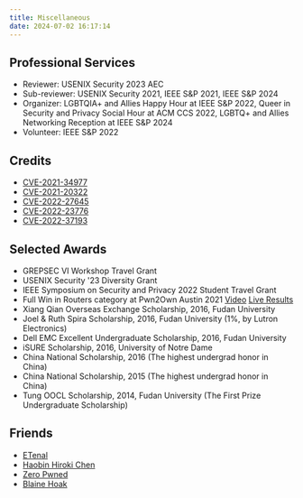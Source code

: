 ```yaml
---
title: Miscellaneous
date: 2024-07-02 16:17:14
---
```


## Professional Services
+ Reviewer: USENIX Security 2023 AEC
+ Sub-reviewer: USENIX Security 2021, IEEE S&P 2021, IEEE S&P 2024
+ Organizer: LGBTQIA+ and Allies Happy Hour at IEEE S&P 2022, Queer in Security and Privacy Social Hour at ACM CCS 2022, LGBTQ+ and Allies Networking Reception at IEEE S&P 2024
+ Volunteer: IEEE S&P 2022

## Credits
+ [CVE-2021-34977](https://cve.mitre.org/cgi-bin/cvename.cgi?name=CVE-2021-34977)
+ [CVE-2021-20322](https://cve.mitre.org/cgi-bin/cvename.cgi?name=CVE-2021-20322)
+ [CVE-2022-27645](https://cve.mitre.org/cgi-bin/cvename.cgi?name=CVE-2022-27645)
+ [CVE-2022-23776](https://cve.mitre.org/cgi-bin/cvename.cgi?name=CVE-2022-23776)
+ [CVE-2022-37193](https://cve.mitre.org/cgi-bin/cvename.cgi?name=CVE-2022-37193)


## Selected Awards
+ GREPSEC VI Workshop Travel Grant
+ USENIX Security '23 Diversity Grant
+ IEEE Symposium on Security and Privacy 2022 Student Travel Grant
+ Full Win in Routers category at Pwn2Own Austin 2021 [Video](https://youtu.be/bURfbHHmMZI?t=42) [Live Results](https://www.zerodayinitiative.com/blog/2021/11/1/pwn2ownaustin)
+ Xiang Qian Overseas Exchange Scholarship, 2016, Fudan University
+ Joel & Ruth Spira Scholarship, 2016, Fudan University (1%, by Lutron Electronics)
+ Dell EMC Excellent Undergraduate Scholarship, 2016, Fudan University
+ iSURE Scholarship, 2016, University of Notre Dame
+ China National Scholarship, 2016 (The highest undergrad honor in China)
+ China National Scholarship, 2015 (The highest undergrad honor in China)
+ Tung OOCL Scholarship, 2014, Fudan University (The First Prize Undergraduate Scholarship)

## Friends
+ [ETenal](https://etenal.me/)
+ [Haobin Hiroki Chen](https://hiroki-chen.github.io/)
+ [Zero Pwned](https://blog.zeropwned.com/about/)
+ [Blaine Hoak](https://hoak.me/)